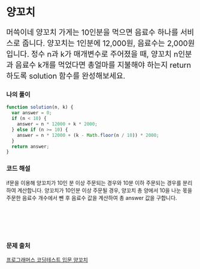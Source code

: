 # 양꼬치

<p style='font-size: 20px'>머쓱이네 양꼬치 가게는 10인분을 먹으면 음료수 하나를 서비스로 줍니다. 양꼬치는 1인분에 12,000원, 음료수는 2,000원입니다. 정수 n과 k가 매개변수로 주어졌을 때, 양꼬치 n인분과 음료수 k개를 먹었다면 총얼마를 지불해야 하는지 return 하도록 solution 함수를 완성해보세요.</p>

### 나의 풀이

```javascript
function solution(n, k) {
  var answer = 0;
  if (n < 10) {
    answer = n * 12000 + k * 2000;
  } else if (n >= 10) {
    answer = n * 12000 + (k - Math.floor(n / 10)) * 2000;
  }
  return answer;
}
```

### 코드 해설

if문을 이용해 양꼬치가 10인 분 이상 주문되는 경우와 10분 이하 주문되는 경우를 분리하여 계산합니다.
양꼬치가 10인분 이상 주문될 경우, 양꼬치 총 양에서 10을 나눈 몫을 주문한 음료수 개수에서 뺀 후 음료수 값을 계산하여 총 answer 값을 구합니다.

<br />
<br />
<br />
<br />

### 문제 출처

<a href='https://school.programmers.co.kr/learn/courses/30/lessons/120830'>프로그래머스 코딩테스트 입문 양꼬치</a>

